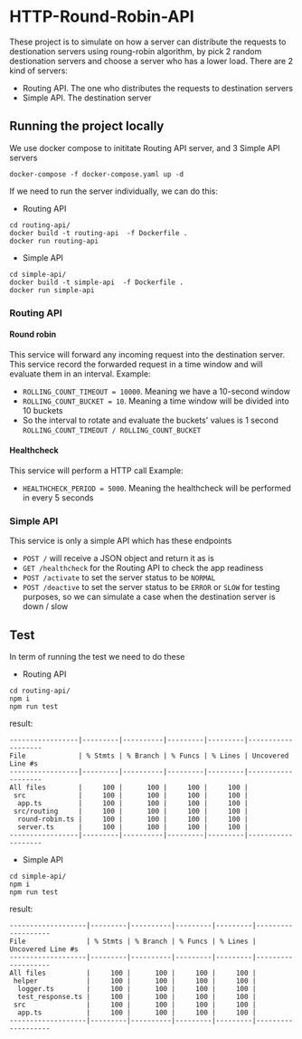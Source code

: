 # HTTP-Round-Robin-API
These project is to simulate on how a server can distribute the requests to destionation servers using roung-robin algorithm, by pick 2 random destionation servers and choose a server who has a lower load.
There are 2 kind of servers:
- Routing API. The one who distributes the requests to destination servers
- Simple API. The destination server


## Running the project locally
We use docker compose to inititate Routing API server, and 3 Simple API servers
```
docker-compose -f docker-compose.yaml up -d
```

If we need to run the server individually, we can do this:
- Routing API
```
cd routing-api/
docker build -t routing-api  -f Dockerfile .
docker run routing-api
```
- Simple API
```
cd simple-api/
docker build -t simple-api  -f Dockerfile .
docker run simple-api
```

### Routing API
#### Round robin
This service will forward any incoming request into the destination server. This service record the forwarded request in a time window and will evaluate them in an interval. 
Example:
- `ROLLING_COUNT_TIMEOUT = 10000`. Meaning we have a 10-second window
- `ROLLING_COUNT_BUCKET = 10`. Meaning a time window will be divided into 10 buckets
- So the interval to rotate and evaluate the buckets' values is 1 second `ROLLING_COUNT_TIMEOUT / ROLLING_COUNT_BUCKET`

#### Healthcheck
This service will perform a HTTP call 
Example:
- `HEALTHCHECK_PERIOD = 5000`. Meaning the healthcheck will be performed in every 5 seconds

### Simple API
This service is only a simple API which has these endpoints
- `POST /` will receive a JSON object and return it as is
- `GET /healthcheck` for the Routing API to check the app readiness
- `POST /activate` to set the server status to be `NORMAL`
- `POST /deactive` to set the server status to be `ERROR` or `SLOW` for testing purposes, so we can simulate a case when the destination server is down / slow

## Test
In term of running the test we need to do these
- Routing API
```
cd routing-api/
npm i
npm run test
```

result:
```
-----------------|---------|----------|---------|---------|-------------------
File             | % Stmts | % Branch | % Funcs | % Lines | Uncovered Line #s
-----------------|---------|----------|---------|---------|-------------------
All files        |     100 |      100 |     100 |     100 |
 src             |     100 |      100 |     100 |     100 |
  app.ts         |     100 |      100 |     100 |     100 |
 src/routing     |     100 |      100 |     100 |     100 |
  round-robin.ts |     100 |      100 |     100 |     100 |
  server.ts      |     100 |      100 |     100 |     100 |
-----------------|---------|----------|---------|---------|-------------------             
```

- Simple API
```
cd simple-api/
npm i
npm run test
```

result:
```
-------------------|---------|----------|---------|---------|-------------------
File               | % Stmts | % Branch | % Funcs | % Lines | Uncovered Line #s 
-------------------|---------|----------|---------|---------|-------------------
All files          |     100 |      100 |     100 |     100 |                   
 helper            |     100 |      100 |     100 |     100 |                   
  logger.ts        |     100 |      100 |     100 |     100 |                   
  test_response.ts |     100 |      100 |     100 |     100 |                   
 src               |     100 |      100 |     100 |     100 |                   
  app.ts           |     100 |      100 |     100 |     100 |                   
-------------------|---------|----------|---------|---------|-------------------
```
